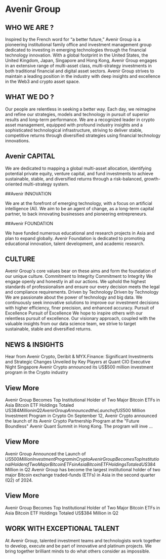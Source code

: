 # Avenir Group

## WHO WE ARE ?

Inspired by the French word for “a better future,” Avenir Group is a pioneering institutional family office and investment management group dedicated to investing in emerging technologies through the financial technology innovation. With a global footprint in the United States, the United Kingdom, Japan, Singapore and Hong Kong, Avenir Group engages in an extensive range of multi-asset class, multi-strategy investments in both traditional financial and digital asset sectors. Avenir Group strives to maintain a leading position in the industry with deep insights and excellence in the Web3 and crypto asset space.

## WHAT WE DO ?

Our people are relentless in seeking a better way. Each day, we reimagine and refine our strategies, models and technology in pursuit of superior results and long-term performance.
We are a recognized leader in crypto asset management, equipped with profound industry insights and a sophisticated technological infrastructure, striving to deliver stable, competitive returns through diversified strategies using financial technology innovations.

## Avenir CAPITAL

We are dedicated to mapping a global multi-asset allocation, identifying potential private equity, venture capital, and fund investments to achieve sustainable, stable, and diversified returns through a risk-balanced, growth-oriented multi-strategy system.

##Avenir INNOVATION

We are at the forefront of emerging technology, with a focus on artificial intelligence (AI). We aim to be an agent of change, as a long-term capital partner, to back innovating businesses and pioneering entrepreneurs.

##Avenir FOUNDATION

We have funded numerous educational and research projects in Asia and plan to expand globally. Avenir Foundation is dedicated to promoting educational innovation, talent development, and academic research.

## CULTURE

Avenir Group's core values bear on these aims and form the foundation of our unique culture.
Commitment to Integrity
Commitment to Integrity
We engage openly and honestly in all our actions. We uphold the highest standards of professionalism and ensure our every decision meets the legal and compliance requirements.
Driven by Technology
Driven by Technology
We are passionate about the power of technology and big data. We continuously seek innovative solutions to improve our investment decisions with higher efficiency, finer precision, and enhanced accuracy.
Pursuit of Excellence
Pursuit of Excellence
We hope to inspire others with our relentless pursuit of excellence. Our visionary approach, coupled with the valuable insights from our data science team, we strive to target sustainable, stable and diversified returns.

## NEWS & INSIGHTS

Hear from Avenir Crypto, Deribit & MYX.Finance: Significant Investments and Strategic Changes Unveiled by Key Players at Quant CIO Executive Night Singapore
Avenir Crypto announced its US$500 million investment program in the Crypto industry


## View More
Avenir Group Becomes Top Institutional Holder of Two Major Bitcoin ETFs in Asia Bitcoin ETF Holdings Totaled US$384 Million in Q2
Avenir Group Announced the Launch of US$500 Million Investment Program in Crypto
On September 12, Avenir Crypto announced the launch of its Avenir Crypto Partnership Program at the "Future Boundless" Avenir Quant Summit in Hong Kong. The program will inve ...
## View More
Avenir Group Announced the Launch of US$500 Million Investment Program in Crypto
Avenir Group Becomes Top Institutional Holder of Two Major Bitcoin ETFs in Asia Bitcoin ETF Holdings Totaled US$384 Million in Q2
Avenir Group has become the largest institutional holder of two major Bitcoin exchange traded-funds (ETFs) in Asia in the second quarter (Q2) of 2024.
## View More
Avenir Group Becomes Top Institutional Holder of Two Major Bitcoin ETFs in Asia Bitcoin ETF Holdings Totaled US$384 Million in Q2


## WORK WITH EXCEPTIONAL TALENT
At Avenir Group, talented investment teams and technologists work together to develop, execute and be part of innovative and platinum projects. We bring together brilliant minds to do what others consider as impossible.
